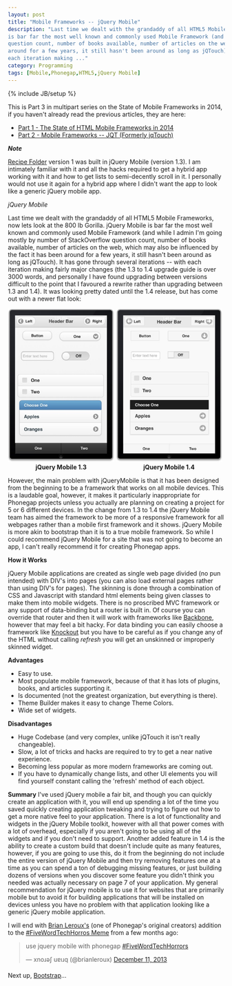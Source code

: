 ```yaml
---
layout: post
title: "Mobile Frameworks -- jQuery Mobile"
description: "Last time we dealt with the grandaddy of all HTML5 Mobile Frameworks, now lets look at the 800 lb Gorilla.  jQuery Mobile
is bar far the most well known and commonly used Mobile Framework (and while I admin I'm going mostly by number of StackOverflow
question count, number of books available, number of articles on the web, which may also be influenced by the fact it has been
around for a few years, it still hasn't been around as long as jQTouch). It has gone through several iterations -- with
each iteration making ..."
category: Programming
tags: [Mobile,Phonegap,HTML5,jQuery Mobile]
---
```

{% include JB/setup %}

This is Part 3 in multipart series on the State of Mobile Frameworks in 2014, if you haven't already read the previous articles, they are here:

* [Part 1 - The State of HTML Mobile Frameworks in 2014](/programming/2014/04/22/the-state-of-html-mobile-frameworks-in-2014/)
* [Part 2 - Mobile Frameworks -- JQT (Formerly jqTouch)](http://www.agingcoder.com/programming/2014/04/24/mobile-frameworks-jqt/)

***Note***

[Recipe Folder](http://recipe-folder.com) version 1 was built in jQuery Mobile (version 1.3).  I am intimately familiar
with it and all the hacks required to get a hybrid app working with it and how to get lists to semi-decently scroll in it.
I personally would not use it again for a hybrid app where I didn't want the app to look like a generic jQuery mobile app.  

*jQuery Mobile*

Last time we dealt with the grandaddy of all HTML5 Mobile Frameworks, now lets look at the 800 lb Gorilla.  jQuery Mobile
is bar far the most well known and commonly used Mobile Framework (and while I admin I'm going mostly by number of StackOverflow
question count, number of books available, number of articles on the web, which may also be influenced by the fact it has been
around for a few years, it still hasn't been around as long as jQTouch).  It has gone through several iterations -- with
each iteration making fairly major changes (the 1.3 to 1.4 upgrade guide is over 3000 words, and personally I have found
upgrading between versions difficult to the point that I favoured a rewrite rather than upgrading between 1.3 and 1.4).  It was
looking pretty dated until the 1.4 release, but has come out with a newer flat look:

<style>
.phoneComparison > div {
    display: inline-block;
    width: 49%;
    text-align: center;
    font-weight: bold;
}
</style>

<div class="phoneComparison">
<div>
<img src="/img/mobile_frameworks/jquerymobile-1.3.jpg">
<span>jQuery Mobile 1.3</span>
</div>

<div>
<img src="/img/mobile_frameworks/jquerymobile-1.4.jpg">
<span>jQuery Mobile 1.4</span>
</div>
</div>

However, the main problem with jQueryMobile is that it has been designed from the beginning to be a framework that
works on all mobile devices.  This is a laudable goal, however, it makes it particularly inappropriate for Phonegap
projects unless you actually are planning on creating a project for 5 or 6 different devices.  In the change from 1.3
to 1.4 the jQuery Mobile team has aimed the framework to be more of a responsive framework for all webpages rather than
a mobile first framework and it shows.  jQuery Mobile is more akin to bootstrap than it is to a true mobile framework.
So while I could recommend jQuery Mobile for a site that was not going to become an app, I can't really recommend it
for creating Phonegap apps.

**How it Works**

jQuery Mobile applications are created as single web page divided (no pun intended) with DIV's into pages (you can also load
external pages rather than using DIV's for pages).  The skinning is done through a combination of CSS and Javascript
with standard html elements being given classes to make them into mobile widgets.  There is no proscribed MVC framework
or any support of data-binding but a router is built in.  Of course you can override that router and then it will work with
frameworks like [Backbone](http://backbonejs.org/), however that may feel a bit hacky.  For data binding you can easily
choose a framework like [Knockout](http://knockoutjs.com/) but you have to be careful as if you change any of the HTML
without calling _refresh_ you will get an unskinned or improperly skinned widget.

**Advantages**
- Easy to use.
- Most populate mobile framework, because of that it has lots of plugins, books, and articles supporting it.
- Is documented (not the greatest organization, but everything is there).
- Theme Builder makes it easy to change Theme Colors.
- Wide set of widgets.

**Disadvantages**
- Huge Codebase (and very complex, unlike jQTouch it isn't really changeable).
- Slow, a lot of tricks and hacks are required to try to get a near native experience.
- Becoming less popular as more modern frameworks are coming out.
- If you have to dynamically change lists, and other UI elements you will find yourself constant calling the
  'refresh' method of each object.

**Summary**
I've used jQuery mobile a fair bit, and though you can quickly create an application with it, you will end up spending
a lot of the time you saved quickly creating application tweaking and trying to figure out how to get a more native
feel to your application.  There is a lot of functionality and widgets in the jQuery Mobile toolkit, however with all that
power comes with a lot of overhead, especially if you aren't going to be using all of the widgets and if you don't need
to support.  Another added feature in 1.4 is the ability to create a custom build that doesn't include quite as many
features, however, if you are going to use this, do it from the beginning do not include the entire version of jQuery Mobile
and then try removing features one at a time as you can spend a ton of debugging missing features, or just building
dozens of versions when you discover some feature you didn't think you needed was actually necessary on page 7 of your
application.  My general recommendation for jQuery mobile is to use it for websites that are primarily mobile but to avoid
it for building applications that will be installed on devices unless you have no problem with that application looking
like a generic jQuery mobile application.

I will end with [Brian Leroux's](https://twitter.com/brianleroux/) (one of Phonegap's original creators) addition to the
[#FiveWordTechHorros Meme](https://twitter.com/search?q=%23FiveWordTechHorrors&src=hash) from a few months ago:

<div style="width:500px;margin: 0 auto 20px;">
<blockquote class="twitter-tweet" lang="en"><p>use jquery mobile with phonegap <a href="https://twitter.com/search?q=%23FiveWordTechHorrors&amp;src=hash">#FiveWordTechHorrors</a></p>&mdash; xnoɹǝʃ uɐıɹq (@brianleroux) <a href="https://twitter.com/brianleroux/statuses/410650764101439488">December 11, 2013</a></blockquote>
<script async src="//platform.twitter.com/widgets.js" charset="utf-8"></script>
</div>



Next up, [Bootstrap](/2014/05/08/programming/mobile-frameworks-bootstrap/)...

